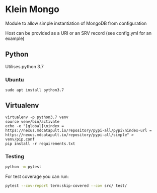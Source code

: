 # Klein Mongo

Module to allow simple instantiation of MongoDB from configuration

Host can be provided as a URI or an SRV record (see config.yml for an example)

## Python

Utilises python 3.7

### Ubuntu

```
sudo apt install python3.7
```

## Virtualenv

```
virtualenv -p python3.7 venv
source venv/bin/activate
echo -e "[global]\nindex = https://nexus.mdcatapult.io/repository/pypi-all/pypi\nindex-url = https://nexus.mdcatapult.io/repository/pypi-all/simple" > venv/pip.conf
pip install -r requirements.txt
```

### Testing
```bash
python -m pytest
```
For test coverage you can run:
```bash
pytest --cov-report term:skip-covered --cov src/ test/
```